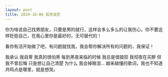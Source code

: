 ```yaml
---
layout: post
title: 2019-10-08 孤芳自赏
---
```


你为啥说自己找男朋友，只要是男的就行，这样会多么多么的让我伤心。你不要这样贬低自己，在我心里你是最好的，无可替代的！

看你有活开始做了吧，有问题就找我，我会帮你解决所有的问题的，我保证！

我承认 我自卑
我真的很怕黑
每到黑夜来临的时候
我总是很狼狈
我彻夜在买醉
但我不曾后悔
只是想让自己清楚
为什么 我会掉眼泪…
越来越懂的歌词，我也不知道共鸣点是哪里，就是想哭。 ​​​